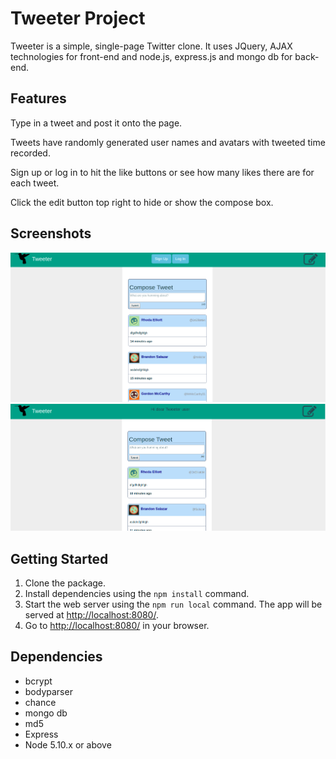 # Tweeter Project

Tweeter is a simple, single-page Twitter clone. It uses JQuery, AJAX technologies for front-end and node.js, express.js and mongo db for back-end.

## Features
Type in a tweet and post it onto the page.

Tweets have randomly generated user names and avatars with tweeted time recorded.

Sign up or log in to hit the like buttons or see how many likes there are for each tweet.

Click the edit button top right to hide or show the compose box.

## Screenshots
![main page2](screenshots/2.png)
![main page](screenshots/1.png)

## Getting Started

1. Clone the package.
2. Install dependencies using the `npm install` command.
3. Start the web server using the `npm run local` command. The app will be served at <http://localhost:8080/>.
4. Go to <http://localhost:8080/> in your browser.

## Dependencies

- bcrypt
- bodyparser
- chance
- mongo db
- md5
- Express
- Node 5.10.x or above